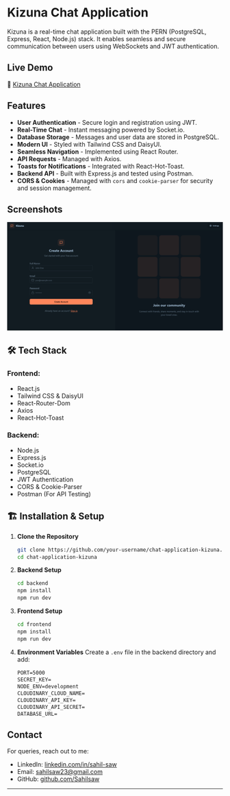 # Kizuna Chat Application

Kizuna is a real-time chat application built with the PERN (PostgreSQL, Express, React, Node.js) stack. It enables seamless and secure communication between users using WebSockets and JWT authentication.

##  Live Demo

🔗 [Kizuna Chat Application](https://chat-application-kizuna.onrender.com)

##  Features

-  **User Authentication** - Secure login and registration using JWT.
-  **Real-Time Chat** - Instant messaging powered by Socket.io.
-  **Database Storage** - Messages and user data are stored in PostgreSQL.
-  **Modern UI** - Styled with Tailwind CSS and DaisyUI.
-  **Seamless Navigation** - Implemented using React Router.
-  **API Requests** - Managed with Axios.
-  **Toasts for Notifications** - Integrated with React-Hot-Toast.
-  **Backend API** - Built with Express.js and tested using Postman.
-  **CORS & Cookies** - Managed with `cors` and `cookie-parser` for security and session management.

##  Screenshots
![Register Page](./Register%20page.png)

## 🛠 Tech Stack

### Frontend:
- React.js
- Tailwind CSS & DaisyUI
- React-Router-Dom
- Axios
- React-Hot-Toast

### Backend:
- Node.js
- Express.js
- Socket.io
- PostgreSQL
- JWT Authentication
- CORS & Cookie-Parser
- Postman (For API Testing)

## 🏗 Installation & Setup

1. **Clone the Repository**
   ```sh
   git clone https://github.com/your-username/chat-application-kizuna.git
   cd chat-application-kizuna
   ```

2. **Backend Setup**
   ```sh
   cd backend
   npm install
   npm run dev
   ```

3. **Frontend Setup**
   ```sh
   cd frontend
   npm install
   npm run dev
   ```

4. **Environment Variables**
   Create a `.env` file in the backend directory and add:
   ```env
   PORT=5000
   SECRET_KEY=                                 
   NODE_ENV=development
   CLOUDINARY_CLOUD_NAME=                        
   CLOUDINARY_API_KEY=
   CLOUDINARY_API_SECRET=
   DATABASE_URL=
   ```


##  Contact
For queries, reach out to me:
- LinkedIn: [linkedin.com/in/sahil-saw](https://linkedin.com/in/sahil-saw)
- Email: sahilsaw23@gmail.com
- GitHub: [github.com/Sahilsaw](https://github.com/Sahilsaw)

---

